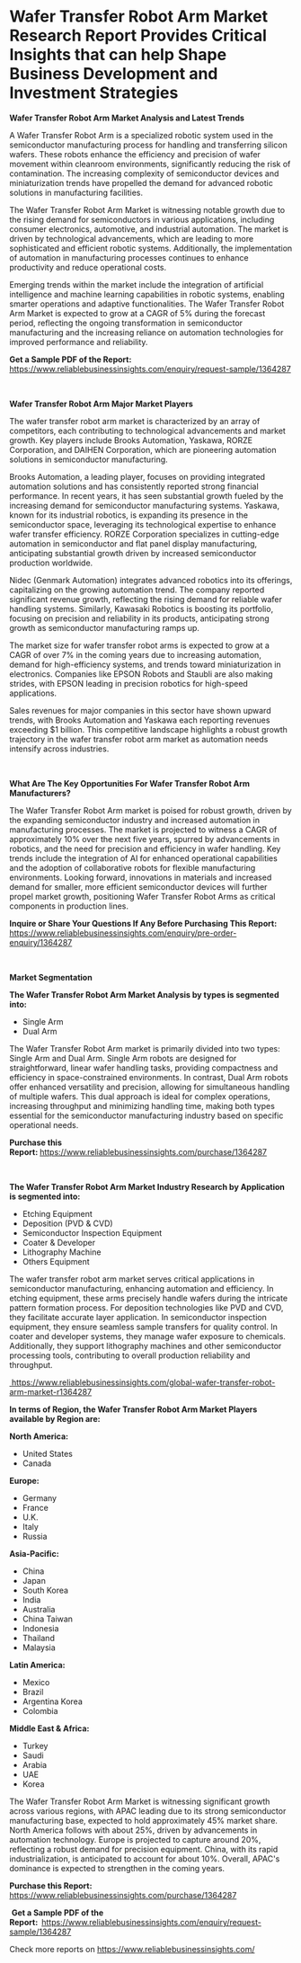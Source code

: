 <p><h1>Wafer Transfer Robot Arm Market Research Report Provides Critical Insights that can help Shape Business Development and Investment Strategies</h1></p><p><strong>Wafer Transfer Robot Arm Market Analysis and Latest Trends</strong></p>
<p><p>A Wafer Transfer Robot Arm is a specialized robotic system used in the semiconductor manufacturing process for handling and transferring silicon wafers. These robots enhance the efficiency and precision of wafer movement within cleanroom environments, significantly reducing the risk of contamination. The increasing complexity of semiconductor devices and miniaturization trends have propelled the demand for advanced robotic solutions in manufacturing facilities.</p><p>The Wafer Transfer Robot Arm Market is witnessing notable growth due to the rising demand for semiconductors in various applications, including consumer electronics, automotive, and industrial automation. The market is driven by technological advancements, which are leading to more sophisticated and efficient robotic systems. Additionally, the implementation of automation in manufacturing processes continues to enhance productivity and reduce operational costs.</p><p>Emerging trends within the market include the integration of artificial intelligence and machine learning capabilities in robotic systems, enabling smarter operations and adaptive functionalities. The Wafer Transfer Robot Arm Market is expected to grow at a CAGR of 5% during the forecast period, reflecting the ongoing transformation in semiconductor manufacturing and the increasing reliance on automation technologies for improved performance and reliability.</p></p>
<p><strong>Get a Sample PDF of the Report:&nbsp;</strong> <a href="https://www.reliablebusinessinsights.com/enquiry/request-sample/1364287?utm_campaign=2761&utm_medium=2&utm_source=Github&utm_content=ia&utm_term=07042025&utm_id=wafer-transfer-robot-arm">https://www.reliablebusinessinsights.com/enquiry/request-sample/1364287</a></p>
<p>&nbsp;</p>
<p><strong>Wafer Transfer Robot Arm Major Market Players</strong></p>
<p><p>The wafer transfer robot arm market is characterized by an array of competitors, each contributing to technological advancements and market growth. Key players include Brooks Automation, Yaskawa, RORZE Corporation, and DAIHEN Corporation, which are pioneering automation solutions in semiconductor manufacturing.</p><p>Brooks Automation, a leading player, focuses on providing integrated automation solutions and has consistently reported strong financial performance. In recent years, it has seen substantial growth fueled by the increasing demand for semiconductor manufacturing systems. Yaskawa, known for its industrial robotics, is expanding its presence in the semiconductor space, leveraging its technological expertise to enhance wafer transfer efficiency. RORZE Corporation specializes in cutting-edge automation in semiconductor and flat panel display manufacturing, anticipating substantial growth driven by increased semiconductor production worldwide.</p><p>Nidec (Genmark Automation) integrates advanced robotics into its offerings, capitalizing on the growing automation trend. The company reported significant revenue growth, reflecting the rising demand for reliable wafer handling systems. Similarly, Kawasaki Robotics is boosting its portfolio, focusing on precision and reliability in its products, anticipating strong growth as semiconductor manufacturing ramps up.</p><p>The market size for wafer transfer robot arms is expected to grow at a CAGR of over 7% in the coming years due to increasing automation, demand for high-efficiency systems, and trends toward miniaturization in electronics. Companies like EPSON Robots and Staubli are also making strides, with EPSON leading in precision robotics for high-speed applications. </p><p>Sales revenues for major companies in this sector have shown upward trends, with Brooks Automation and Yaskawa each reporting revenues exceeding $1 billion. This competitive landscape highlights a robust growth trajectory in the wafer transfer robot arm market as automation needs intensify across industries.</p></p>
<p>&nbsp;</p>
<p><strong>What Are The Key Opportunities For Wafer Transfer Robot Arm Manufacturers?</strong></p>
<p><p>The Wafer Transfer Robot Arm market is poised for robust growth, driven by the expanding semiconductor industry and increased automation in manufacturing processes. The market is projected to witness a CAGR of approximately 10% over the next five years, spurred by advancements in robotics, and the need for precision and efficiency in wafer handling. Key trends include the integration of AI for enhanced operational capabilities and the adoption of collaborative robots for flexible manufacturing environments. Looking forward, innovations in materials and increased demand for smaller, more efficient semiconductor devices will further propel market growth, positioning Wafer Transfer Robot Arms as critical components in production lines.</p></p>
<p><strong>Inquire or Share Your Questions If Any Before Purchasing This Report:</strong> <a href="https://www.reliablebusinessinsights.com/enquiry/pre-order-enquiry/1364287?utm_campaign=2761&utm_medium=2&utm_source=Github&utm_content=ia&utm_term=07042025&utm_id=wafer-transfer-robot-arm">https://www.reliablebusinessinsights.com/enquiry/pre-order-enquiry/1364287</a></p>
<p>&nbsp;</p>
<p><strong>Market Segmentation</strong></p>
<p><strong>The Wafer Transfer Robot Arm Market Analysis by types is segmented into:</strong></p>
<p><ul><li>Single Arm</li><li>Dual Arm</li></ul></p>
<p><p>The Wafer Transfer Robot Arm market is primarily divided into two types: Single Arm and Dual Arm. Single Arm robots are designed for straightforward, linear wafer handling tasks, providing compactness and efficiency in space-constrained environments. In contrast, Dual Arm robots offer enhanced versatility and precision, allowing for simultaneous handling of multiple wafers. This dual approach is ideal for complex operations, increasing throughput and minimizing handling time, making both types essential for the semiconductor manufacturing industry based on specific operational needs.</p></p>
<p><strong>Purchase this Report:&nbsp;</strong><a href="https://www.reliablebusinessinsights.com/purchase/1364287?utm_campaign=2761&utm_medium=2&utm_source=Github&utm_content=ia&utm_term=07042025&utm_id=wafer-transfer-robot-arm">https://www.reliablebusinessinsights.com/purchase/1364287</a></p>
<p>&nbsp;</p>
<p><strong>The Wafer Transfer Robot Arm Market Industry Research by Application is segmented into:</strong></p>
<p><ul><li>Etching Equipment</li><li>Deposition (PVD & CVD)</li><li>Semiconductor Inspection Equipment</li><li>Coater & Developer</li><li>Lithography Machine</li><li>Others Equipment</li></ul></p>
<p><p>The wafer transfer robot arm market serves critical applications in semiconductor manufacturing, enhancing automation and efficiency. In etching equipment, these arms precisely handle wafers during the intricate pattern formation process. For deposition technologies like PVD and CVD, they facilitate accurate layer application. In semiconductor inspection equipment, they ensure seamless sample transfers for quality control. In coater and developer systems, they manage wafer exposure to chemicals. Additionally, they support lithography machines and other semiconductor processing tools, contributing to overall production reliability and throughput.</p></p>
<p><a href="https://www.reliablebusinessinsights.com/global-wafer-transfer-robot-arm-market-r1364287?utm_campaign=2761&utm_medium=2&utm_source=Github&utm_content=ia&utm_term=07042025&utm_id=wafer-transfer-robot-arm">&nbsp;https://www.reliablebusinessinsights.com/global-wafer-transfer-robot-arm-market-r1364287</a></p>
<p><strong>In terms of Region, the Wafer Transfer Robot Arm Market Players available by Region are:</strong></p>
<p>
    <p> <strong> North America: </strong>
        <ul>
            <li>United States</li>
            <li>Canada</li>
        </ul>
        </p> 
    <p> <strong> Europe: </strong>
        <ul>
            <li>Germany</li>
            <li>France</li>
            <li>U.K.</li>
            <li>Italy</li>
            <li>Russia</li>
        </ul>
        </p> 
    <p> <strong> Asia-Pacific: </strong>
        <ul>
            <li>China</li>
            <li>Japan</li>
            <li>South Korea</li>
            <li>India</li>
            <li>Australia</li>
            <li>China Taiwan</li>
            <li>Indonesia</li>
            <li>Thailand</li>
            <li>Malaysia</li>
        </ul>
        </p> 
    <p> <strong> Latin America: </strong>
        <ul>
            <li>Mexico</li>
            <li>Brazil</li>
            <li>Argentina Korea</li>
            <li>Colombia</li>
        </ul>
        </p> 
    <p> <strong> Middle East & Africa: </strong>
        <ul>
            <li>Turkey</li>
            <li>Saudi</li>
            <li>Arabia</li>
            <li>UAE</li>
            <li>Korea</li>
        </ul>
    </p>
    </p>
<p><p>The Wafer Transfer Robot Arm Market is witnessing significant growth across various regions, with APAC leading due to its strong semiconductor manufacturing base, expected to hold approximately 45% market share. North America follows with about 25%, driven by advancements in automation technology. Europe is projected to capture around 20%, reflecting a robust demand for precision equipment. China, with its rapid industrialization, is anticipated to account for about 10%. Overall, APAC's dominance is expected to strengthen in the coming years.</p></p>
<p><strong>Purchase this Report: </strong><a href="https://www.reliablebusinessinsights.com/purchase/1364287?utm_campaign=2761&utm_medium=2&utm_source=Github&utm_content=ia&utm_term=07042025&utm_id=wafer-transfer-robot-arm">https://www.reliablebusinessinsights.com/purchase/1364287</a></p>
<p>&nbsp;<strong>Get a Sample PDF of the Report:&nbsp;&nbsp;</strong><a href="https://www.reliablebusinessinsights.com/enquiry/request-sample/1364287?utm_campaign=2761&utm_medium=2&utm_source=Github&utm_content=ia&utm_term=07042025&utm_id=wafer-transfer-robot-arm">https://www.reliablebusinessinsights.com/enquiry/request-sample/1364287</a></p>
<p><strong></strong></p>
<p>Check more reports on <a href="https://www.reliablebusinessinsights.com/?utm_campaign=2761&utm_medium=2&utm_source=Github&utm_content=ia&utm_term=07042025&utm_id=wafer-transfer-robot-arm">https://www.reliablebusinessinsights.com/</a></p>